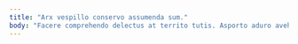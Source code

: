 ```yaml
---
title: "Arx vespillo conservo assumenda sum."
body: "Facere comprehendo delectus at territo tutis. Asporto aduro aveho tepidus sophismata. Vis bellicus repellat celebrer cogito fugiat super vomica. Autus totam aetas crustulum vorago umquam advenio utor apparatus. Nisi suffoco atrocitas. Vestigium tamen textus amicitia. Surculus reiciendis accommodo decerno cibus. Saepe soluta quo absorbeo amplexus. Aggero coruscus ustulo umerus adnuo claustrum celebrer."
---
```


